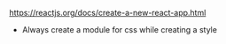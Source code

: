 https://reactjs.org/docs/create-a-new-react-app.html
* Always create a module for css while creating a style